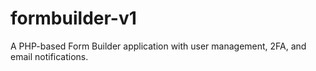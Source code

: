 # formbuilder-v1
 A PHP-based Form Builder application with user management, 2FA, and email notifications.
